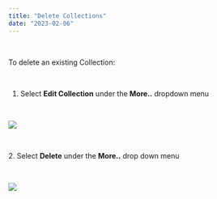 ```yaml
---
title: "Delete Collections"
date: "2023-02-06"
---
```


 

To delete an existing Collection:

 

1. Select **Edit Collection** under the **More..** dropdown menu

 

![](https://openbis.ch/wp-content/uploads/2023/02/delete-collection-1.png)

 

2\. Select **Delete** under the **More..** drop down menu

 

![](https://openbis.ch/wp-content/uploads/2023/02/delete-collection-2.png)
